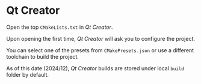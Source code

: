 # Qt Creator

Open the top `CMakeLists.txt` in *Qt Creator*.

Upon opening the first time, *Qt Creator* will ask you to configure the project.

You can select one of the presets from `CMakePresets.json` or use a different
toolchain to build the project.

As of this date (2024/12), *Qt Creator* builds are stored under local `build`
folder by default.
